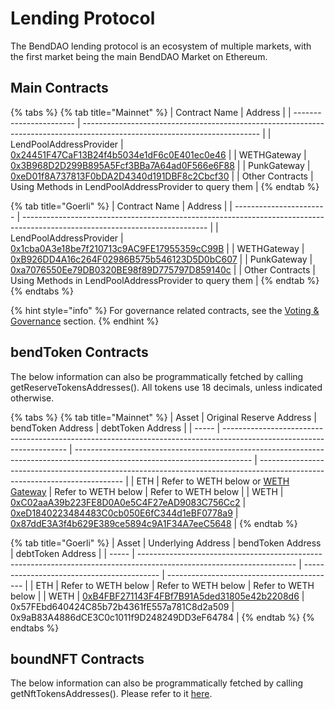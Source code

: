 # Lending Protocol

The BendDAO lending protocol is an ecosystem of multiple markets, with the first market being the main BendDAO Market on Ethereum.

## Main Contracts

{% tabs %}
{% tab title="Mainnet" %}
| Contract Name           | Address                                                                                                                    |
| ----------------------- | -------------------------------------------------------------------------------------------------------------------------- |
| LendPoolAddressProvider | [0x24451F47CaF13B24f4b5034e1dF6c0E401ec0e46](https://etherscan.io/address/0x24451f47caf13b24f4b5034e1df6c0e401ec0e46#code) |
| WETHGateway             | [0x3B968D2D299B895A5Fcf3BBa7A64ad0F566e6F88](https://etherscan.io/address/0x3B968D2D299B895A5Fcf3BBa7A64ad0F566e6F88)      |
| PunkGateway             | [0xeD01f8A737813F0bDA2D4340d191DBF8c2Cbcf30](https://etherscan.io/address/0xeD01f8A737813F0bDA2D4340d191DBF8c2Cbcf30)      |
| Other Contracts         | Using Methods in LendPoolAddressProvider to query them                                                                     |
{% endtab %}

{% tab title="Goerli" %}
| Contract Name           | Address                                                                                                                      |
| ----------------------- | ---------------------------------------------------------------------------------------------------------------------------- |
| LendPoolAddressProvider | [0x1cba0A3e18be7f210713c9AC9FE17955359cC99B](https://goerli.etherscan.io/address/0x1cba0A3e18be7f210713c9AC9FE17955359cC99B) |
| WETHGateway             | [0xB926DD4A16c264F02986B575b546123D5D0bC607](https://goerli.etherscan.io/address/0xB926DD4A16c264F02986B575b546123D5D0bC607) |
| PunkGateway             | [0xa7076550Ee79DB0320BE98f89D775797D859140c](https://goerli.etherscan.io/address/0xa7076550Ee79DB0320BE98f89D775797D859140c) |
| Other Contracts         | Using Methods in LendPoolAddressProvider to query them                                                                       |
{% endtab %}
{% endtabs %}

{% hint style="info" %}
For governance related contracts, see the [Voting & Governance](../protocol-governance/voting-and-governance.md) section.
{% endhint %}

## bendToken Contracts

The below information can also be programmatically fetched by calling getReserveTokensAddresses(). All tokens use 18 decimals, unless indicated otherwise.

{% tabs %}
{% tab title="Mainnet" %}
| Asset | Original Reserve Address                                                                                              | bendToken Address                                                                                                          | debtToken Address                                                                                                          |
| ----- | --------------------------------------------------------------------------------------------------------------------- | -------------------------------------------------------------------------------------------------------------------------- | -------------------------------------------------------------------------------------------------------------------------- |
| ETH   | Refer to WETH below or [WETH Gateway](../lending-protocol/weth-gateway.md#methods)                                    | Refer to WETH below                                                                                                        | Refer to WETH below                                                                                                        |
| WETH  | [0xC02aaA39b223FE8D0A0e5C4F27eAD9083C756Cc2](https://etherscan.io/address/0xC02aaA39b223FE8D0A0e5C4F27eAD9083C756Cc2) | [0xeD1840223484483C0cb050E6fC344d1eBF0778a9](https://etherscan.io/address/0xeD1840223484483C0cb050E6fC344d1eBF0778a9#code) | [0x87ddE3A3f4b629E389ce5894c9A1F34A7eeC5648](https://etherscan.io/address/0x87ddE3A3f4b629E389ce5894c9A1F34A7eeC5648#code) |
{% endtab %}

{% tab title="Goerli" %}
| Asset | Underlying Address                                                                                                    | bendToken Address                          | debtToken Address                          |
| ----- | --------------------------------------------------------------------------------------------------------------------- | ------------------------------------------ | ------------------------------------------ |
| ETH   | Refer to WETH below                                                                                                   | Refer to WETH below                        | Refer to WETH below                        |
| WETH  | [0xB4FBF271143F4FBf7B91A5ded31805e42b2208d6](https://etherscan.io/address/0x3B968D2D299B895A5Fcf3BBa7A64ad0F566e6F88) | 0x57FEbd640424C85b72b4361fE557a781C8d2a509 | 0x9aB83A4886dCE3C0c1011f9D248249DD3eF64784 |
{% endtab %}
{% endtabs %}

## boundNFT Contracts

The below information can also be programmatically fetched by calling getNftTokensAddresses(). Please refer to it [here](boundnft-protocol.md#boundnft-contracts).
